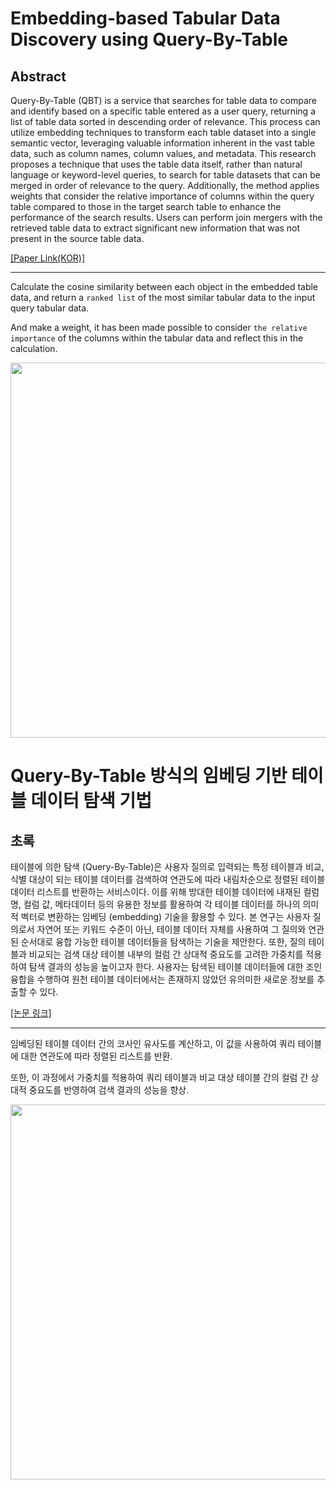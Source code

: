 # Embedding-based Tabular Data Discovery using Query-By-Table

## Abstract

Query-By-Table (QBT) is a service that searches for table data to compare and identify based on a specific table entered as a user query, returning a list of table data sorted in descending order of relevance. This process can utilize embedding techniques to transform each table dataset into a single semantic vector, leveraging valuable information inherent in the vast table data, such as column names, column values, and metadata. This research proposes a technique that uses the table data itself, rather than natural language or keyword-level queries, to search for table datasets that can be merged in order of relevance to the query. Additionally, the method applies weights that consider the relative importance of columns within the query table compared to those in the target search table to enhance the performance of the search results. Users can perform join mergers with the retrieved table data to extract significant new information that was not present in the source table data.

[[Paper Link(KOR)]](https://drive.google.com/file/d/1H__K-pkxA3NUZisRym4QCbkns6kSynXq/view?usp=drive_link)

---

Calculate the cosine similarity between each object in the embedded table data, and return a `ranked list` of the most similar tabular data to the input query tabular data.   

And make a weight, it has been made possible to consider `the relative importance` of the columns within the tabular data and reflect this in the calculation.

<p align="center">
  <img src="https://github.com/Godsihyeong/Table2Vec/assets/105179996/09bce2c5-d409-4a71-9298-57db303a6867" width="600">
</p>



# Query-By-Table 방식의 임베딩 기반 테이블 데이터 탐색 기법

## 초록

테이블에 의한 탐색 (Query-By-Table)은 사용자 질의로 입력되는 특정 테이블과 비교, 식별 대상이 되는 테이블 데이터를 검색하여 연관도에 따라 내림차순으로 정렬된 테이블 데이터 리스트를 반환하는 서비스이다. 이를 위해 방대한 테이블 데이터에 내재된 컬럼명, 컬럼 값, 메타데이터 등의 유용한 정보를 활용하여 각 테이블 데이터를 하나의 의미적 벡터로 변환하는 임베딩 (embedding) 기술을 활용할 수 있다. 본 연구는 사용자 질의로서 자연어 또는 키워드 수준이 아닌, 테이블 데이터 자체를 사용하여 그 질의와 연관된 순서대로 융합 가능한 테이블 데이터들을 탐색하는 기술을 제안한다. 또한, 질의 테이블과 비교되는 검색 대상 테이블 내부의 컬럼 간 상대적 중요도를 고려한 가중치를 적용하여 탐색 결과의 성능을 높이고자 한다. 사용자는 탐색된 테이블 데이터들에 대한 조인 융합을 수행하여 원천 테이블 데이터에서는 존재하지 않았던 유의미한 새로운 정보를 추출할 수 있다.

[[논문 링크]](https://drive.google.com/file/d/1H__K-pkxA3NUZisRym4QCbkns6kSynXq/view?usp=drive_link)

---

임베딩된 테이블 데이터 간의 코사인 유사도를 계산하고, 이 값을 사용하여 쿼리 테이블에 대한 연관도에 따라 정렬된 리스트를 반환.

또한, 이 과정에서 가중치를 적용하여 쿼리 테이블과 비교 대상 테이블 간의 컬럼 간 상대적 중요도를 반영하여 검색 결과의 성능을 향상.

<p align="center">
  <img src="https://github.com/Godsihyeong/Table2Vec/assets/105179996/09bce2c5-d409-4a71-9298-57db303a6867" width="600">
</p>


